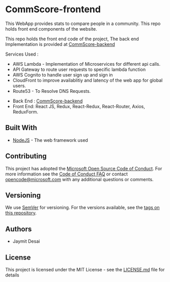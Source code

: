 # CommScore-frontend
This WebApp provides stats to compare people in a community. This repo holds front end components of the website.


This repo holds the front end code of the project, The back end Implementation is provided at [CommScore-backend](https://www.github.com/jaymit123/CommScore-backend)


Services Used :
- AWS Lambda - Implementation of Microservices for different api calls.
- API Gateway to route user requests to specific lambda function
- AWS Cognito to handle user sign up and sign in
- CloudFront to improve availablitiy and latency of the web app for global users.
- Route53 - To Resolve DNS Requests.

* Back End : [CommScore-backend](https://www.github.com/jaymit123/CommScore-backend)
* Front End: React JS, Redux, React-Redux, React-Router, Axios, ReduxForm.


## Built With

* [NodeJS](https://nodejs.org/en/) - The web framework used

## Contributing

This project has adopted the [Microsoft Open Source Code of Conduct](https://opensource.microsoft.com/codeofconduct/). For more information see the [Code of Conduct FAQ](https://opensource.microsoft.com/codeofconduct/faq/) or contact [opencode@microsoft.com](mailto:opencode@microsoft.com) with any additional questions or comments.

## Versioning
We use [SemVer](http://semver.org/) for versioning. For the versions available, see the [tags on this repository](https://github.com/your/project/tags). 

## Authors

* Jaymit Desai



## License

This project is licensed under the MIT License - see the [LICENSE.md](LICENSE.md) file for details

